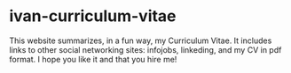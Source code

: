 # ivan-curriculum-vitae

This website summarizes, in a fun way, my Curriculum Vitae.
It includes links to other social networking sites: infojobs, linkeding, and my CV in pdf format.
I hope you like it and that you hire me!

